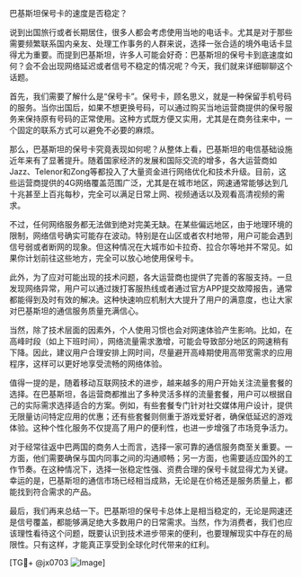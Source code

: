 巴基斯坦保号卡的速度是否稳定？

说到出国旅行或者长期居住，很多人都会考虑使用当地的电话卡。尤其是对于那些需要频繁联系国内亲友、处理工作事务的人群来说，选择一张合适的境外电话卡显得尤为重要。而提到巴基斯坦，许多人可能会好奇：巴基斯坦的保号卡到底速度如何？会不会出现网络延迟或者信号不稳定的情况呢？今天，我们就来详细聊聊这个话题。

首先，我们需要了解什么是“保号卡”。保号卡，顾名思义，就是一种保留手机号码的服务。当你出国后，如果不想更换号码，可以通过购买当地运营商提供的保号服务来保持原有号码的正常使用。这种方式既方便又实用，尤其是在商务往来中，一个固定的联系方式可以避免不必要的麻烦。

那么，巴基斯坦的保号卡究竟表现如何呢？从整体上看，巴基斯坦的电信基础设施近年来有了显著提升。随着国家经济的发展和国际交流的增多，各大运营商如Jazz、Telenor和Zong等都投入了大量资金进行网络优化和技术升级。目前，这些运营商提供的4G网络覆盖范围广泛，尤其是在城市地区，网速通常能够达到几十兆甚至上百兆每秒，完全可以满足日常上网、视频通话以及观看高清视频的需求。

不过，任何网络服务都无法做到绝对完美无缺。在某些偏远地区，由于地理环境的限制，网络信号确实可能存在波动。特别是在山区或者农村地带，用户可能会遇到信号弱或者断网的现象。但这种情况在大城市如卡拉奇、拉合尔等地并不常见。如果你计划前往这些地方，完全可以放心地使用保号卡。

此外，为了应对可能出现的技术问题，各大运营商也提供了完善的客服支持。一旦发现网络异常，用户可以通过拨打客服热线或者通过官方APP提交故障报告，通常都能得到及时有效的解决。这种快速响应机制大大提升了用户的满意度，也让大家对巴基斯坦的通信服务质量充满信心。

当然，除了技术层面的因素外，个人使用习惯也会对网速体验产生影响。比如，在高峰时段（如上下班时间），网络流量需求激增，可能会导致部分地区的网速稍有下降。因此，建议用户合理安排上网时间，尽量避开高峰期使用高带宽需求的应用程序，这样可以更好地享受流畅的网络体验。

值得一提的是，随着移动互联网技术的进步，越来越多的用户开始关注流量套餐的选择。在巴基斯坦，各运营商都推出了多种灵活多样的流量套餐，用户可以根据自己的实际需求选择适合的方案。例如，有些套餐专门针对社交媒体用户设计，提供无限量访问特定应用的优惠；还有些套餐则侧重于游戏爱好者，确保低延迟的游戏体验。这种个性化服务不仅提高了用户的便利性，也进一步增强了市场竞争活力。

对于经常往返中巴两国的商务人士而言，选择一家可靠的通信服务商至关重要。一方面，他们需要确保与国内同事之间的沟通顺畅；另一方面，也需要适应国外的工作节奏。在这种情况下，选择一张稳定性强、资费合理的保号卡就显得尤为关键。幸运的是，巴基斯坦的通信市场已经相当成熟，无论是在价格还是服务质量上，都能找到符合需求的产品。

最后，我们再来总结一下。巴基斯坦的保号卡总体上是相当稳定的，无论是网速还是信号覆盖，都能够满足绝大多数用户的日常需求。当然，作为消费者，我们也应该理性看待这个问题，既要认识到技术进步带来的便利，也要理解现实中存在的局限性。只有这样，才能真正享受到全球化时代带来的红利。

[TG💪+ @jx0703 ![Image](https://github.com/user-attachments/assets/dbca1d08-cadb-493c-b0ec-ad6f7a83f270)]